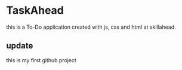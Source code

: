 # TaskAhead
this is a To-Do application created with js, css and html at skillahead.
## update 
this is my first github project
